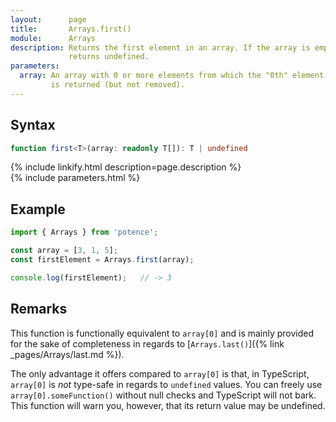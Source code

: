 ```yaml
---
layout:      page
title:       Arrays.first()
module:      Arrays
description: Returns the first element in an array. If the array is empty,
             returns undefined.
parameters:
  array: An array with 0 or more elements from which the "0th" element
         is returned (but not removed).
---
```

## Syntax

```ts
function first<T>(array: readonly T[]): T | undefined
```

<div class="description">{% include linkify.html description=page.description %}</div>
{% include parameters.html %}

## Example

```ts
import { Arrays } from 'potence';

const array = [3, 1, 5];
const firstElement = Arrays.first(array);

console.log(firstElement);   // -> 3
```

## Remarks

This function is functionally equivalent to `array[0]` and is mainly provided
for the sake of completeness in regards to
[`Arrays.last()`]({% link _pages/Arrays/last.md %}).

The only advantage it offers compared to `array[0]` is that, in TypeScript,
`array[0]` is *not* type-safe in regards to `undefined` values. You can freely
use `array[0].someFunction()` without null checks and TypeScript will not bark.
This function will warn you, however, that its return value may be undefined.
